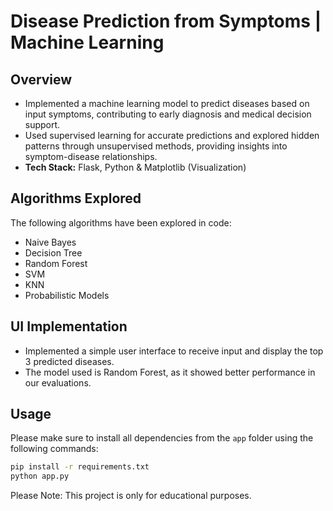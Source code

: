 # Disease Prediction from Symptoms | Machine Learning 

## Overview
- Implemented a machine learning model to predict diseases based on input symptoms, contributing to early diagnosis and medical decision support.
- Used supervised learning for accurate predictions and explored hidden patterns through unsupervised methods, providing insights into symptom-disease relationships.
- **Tech Stack:** Flask, Python & Matplotlib (Visualization)

## Algorithms Explored
The following algorithms have been explored in code:
- Naive Bayes
- Decision Tree
- Random Forest
- SVM
- KNN
- Probabilistic Models

## UI Implementation
- Implemented a simple user interface to receive input and display the top 3 predicted diseases.
- The model used is Random Forest, as it showed better performance in our evaluations.

## Usage
Please make sure to install all dependencies from the `app` folder using the following commands:

```bash
pip install -r requirements.txt
python app.py
```

Please Note: This project is only for educational purposes.
